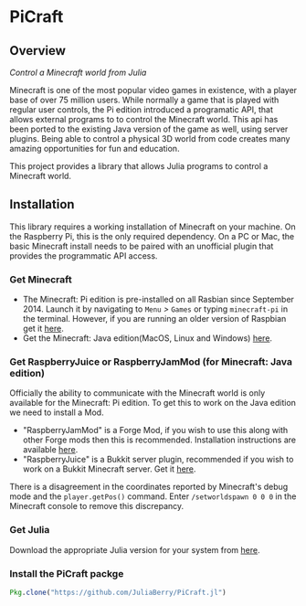 
# PiCraft

## Overview

*Control a Minecraft world from Julia*

Minecraft is one of the most popular video games in existence, with a player base of over 75 million users. While normally a game that is played with regular user controls, the Pi edition introduced a programatic API, that allows external programs to to control the Minecraft world. This api has been ported to the existing Java version of the game as well, using server plugins. Being able to control a physical 3D world from code creates many amazing opportunities for fun and education.

This project provides a library that allows Julia programs to control a Minecraft world.

## Installation

This library requires a working installation of Minecraft on your machine. On the Raspberry Pi, this is the only required dependency. On a PC or Mac, the basic Minecraft install needs to be paired with an unofficial plugin that provides the programmatic API access. 

### Get Minecraft

- The Minecraft: Pi edition is pre-installed on all Rasbian since September 2014. Launch it by navigating to `Menu` *>* `Games` or typing `minecraft-pi` in the terminal. However, if you are running an older version of Raspbian get it [here](https://minecraft.net/en-us/edition/pi/).
- Get the Minecraft: Java edition(MacOS, Linux and Windows) [here](https://minecraft.net/en-us/download/alternative).

### Get RaspberryJuice or RaspberryJamMod (for Minecraft: Java edition)

Officially the ability to communicate with the Minecraft world is only available for the Minecraft: Pi edition. To get this to work on the Java edition we need to install a Mod.

- "RaspberryJamMod" is a Forge Mod, if you wish to use this along with other Forge mods then this is recommended. Installation instructions are available [here](http://www.instructables.com/id/Python-coding-for-Minecraft/).
- "RaspberryJuice" is a Bukkit server plugin, recommended if you wish to work on a Bukkit Minecraft server. Get it [here](https://dev.bukkit.org/projects/raspberryjuice).

There is a disagreement in the coordinates reported by Minecraft's debug mode and the `player.getPos()` command. Enter `/setworldspawn 0 0 0` in the Minecraft console to remove this discrepancy.

### Get Julia

Download the appropriate Julia version for your system from [here](https://julialang.org/downloads/).

### Install the PiCraft packge

```julia
Pkg.clone("https://github.com/JuliaBerry/PiCraft.jl")
```
